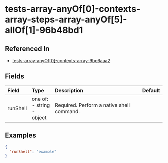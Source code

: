 
# tests-array-anyOf[0]-contexts-array-steps-array-anyOf[5]-allOf[1]-96b48bd1



## Referenced In

- [tests-array-anyOf[0]-contexts-array-9bc6aaa2](/docs/references/schemas/tests-array-anyof-0--contexts-array-9bc6aaa2)

## Fields

Field | Type | Description | Default
:-- | :-- | :-- | :--
runShell | one of:<br/>- string<br/>- object | Required. Perform a native shell command. | 

## Examples

```json
{
  "runShell": "example"
}
```
